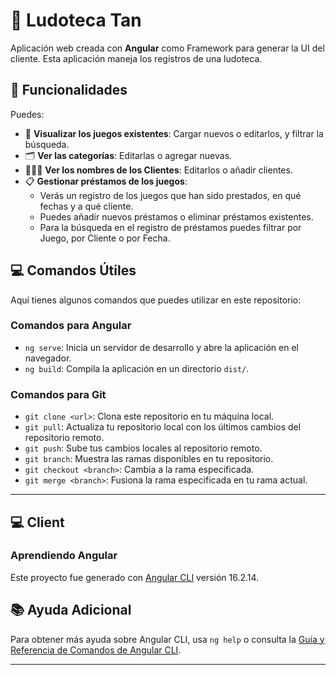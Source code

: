 # 🎲 Ludoteca Tan

Aplicación web creada con **Angular** como Framework para generar la UI del cliente. Esta aplicación maneja los registros de una ludoteca.

## 🚀 Funcionalidades

Puedes:

- 👀 **Visualizar los juegos existentes**: Cargar nuevos o editarlos, y filtrar la búsqueda.
- 🗂️ **Ver las categorías**: Editarlas o agregar nuevas.
- 🧑‍🤝‍🧑 **Ver los nombres de los Clientes**: Editarlos o añadir clientes.
- 📋 **Gestionar préstamos de los juegos**: 
  - Verás un registro de los juegos que han sido prestados, en qué fechas y a qué cliente.
  - Puedes añadir nuevos préstamos o eliminar préstamos existentes.
  - Para la búsqueda en el registro de préstamos puedes filtrar por Juego, por Cliente o por Fecha.


## 💻 Comandos Útiles

Aquí tienes algunos comandos que puedes utilizar en este repositorio:

### Comandos para Angular

- `ng serve`: Inicia un servidor de desarrollo y abre la aplicación en el navegador.
- `ng build`: Compila la aplicación en un directorio `dist/`.

### Comandos para Git

- `git clone <url>`: Clona este repositorio en tu máquina local.
- `git pull`: Actualiza tu repositorio local con los últimos cambios del repositorio remoto.
- `git push`: Sube tus cambios locales al repositorio remoto.
- `git branch`: Muestra las ramas disponibles en tu repositorio.
- `git checkout <branch>`: Cambia a la rama especificada.
- `git merge <branch>`: Fusiona la rama especificada en tu rama actual.
---
## 💻 Client
### Aprendiendo Angular

Este proyecto fue generado con [Angular CLI](https://github.com/angular/angular-cli) versión 16.2.14.

## 📚 Ayuda Adicional

Para obtener más ayuda sobre Angular CLI, usa `ng help` o consulta la [Guía y Referencia de Comandos de Angular CLI](https://angular.io/cli).

---
